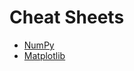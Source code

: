 # Cheat Sheets

* [NumPy](https://s3.amazonaws.com/assets.datacamp.com/blog_assets/Numpy_Python_Cheat_Sheet.pdf)
* [Matplotlib](https://s3.amazonaws.com/assets.datacamp.com/blog_assets/Python_Matplotlib_Cheat_Sheet.pdf)
